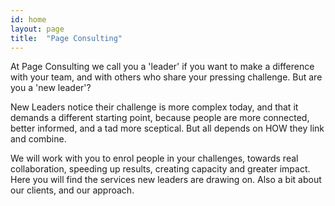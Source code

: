 ```yaml
---
id: home
layout: page
title:  "Page Consulting"
---
```


At Page Consulting we call you a 'leader' if you want to make a difference with your team, and with others who share your pressing challenge. But are you a 'new leader'? 

New Leaders notice their challenge is more complex today, and that it demands a different starting point, because people are more connected, better informed, and a tad more sceptical. But all depends on HOW they link and combine.

We will work with you to enrol people in your challenges, towards real collaboration, speeding up results, creating capacity and greater impact. Here you will find the services new leaders are drawing on. Also a bit about our clients, and our approach.



